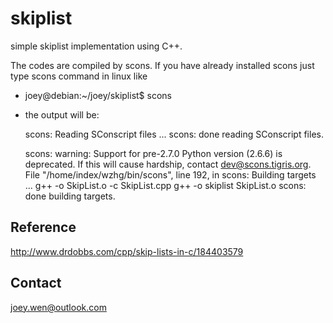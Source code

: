 skiplist
========

simple skiplist implementation using C++.

The codes are compiled by scons. If you have already installed scons
just type scons command in linux like

- joey@debian:~/joey/skiplist$ scons
- the output will be:

    scons: Reading SConscript files ...
    scons: done reading SConscript files.

    scons: warning: Support for pre-2.7.0 Python version (2.6.6) is deprecated.
    If this will cause hardship, contact dev@scons.tigris.org.
    File "/home/index/wzhg/bin/scons", line 192, in <module>
    scons: Building targets ...
    g++ -o SkipList.o -c SkipList.cpp
    g++ -o skiplist SkipList.o
    scons: done building targets.


Reference
----------
http://www.drdobbs.com/cpp/skip-lists-in-c/184403579

Contact
----------
joey.wen@outlook.com
